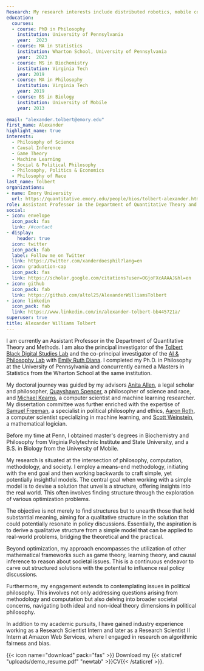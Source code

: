 ```yaml
---
Research: My research interests include distributed robotics, mobile computing, and programmable matter.
education:
  courses:
  - course: PhD in Philosophy
    institution: University of Pennsylvania
    year:  2023
  - course: MA in Statistics
    institution: Wharton School, University of Pennsylvania
    year:  2023
  - course: MS in Biochemistry   
    institution: Virginia Tech
    year: 2019
  - course: MA in Philosophy 
    institution: Virginia Tech
    year: 2019
  - course: BS in Biology
    institution: University of Mobile
    year: 2013 
    
email: "alexander.tolbert@emory.edu"
first_name: Alexander 
highlight_name: true
interests:
  - Philosophy of Science
  - Causal Inference
  - Game Theory
  - Machine Learning
  - Social & Political Philosophy
  - Philosophy, Politics & Economics
  - Philosophy of Race
last_name: Tolbert
organizations:
- name: Emory University
  url: https://quantitative.emory.edu/people/bios/tolbert-alexander.html
role: Assistant Professor in the Department of Quantitative Theory and Methods at Emory University
social:
- icon: envelope
  icon_pack: fas
  link: /#contact
- display:
    header: true
  icon: twitter
  icon_pack: fab
  label: Follow me on Twitter
  link: https://twitter.com/xanderdoesphil?lang=en
- icon: graduation-cap
  icon_pack: fas
  link: https://scholar.google.com/citations?user=OGjoFXcAAAAJ&hl=en
- icon: github
  icon_pack: fab
  link: https://github.com/altol25/AlexanderWilliamsTolbert
- icon: linkedin
  icon_pack: fab
  link: https://www.linkedin.com/in/alexander-tolbert-bb445721a/
superuser: true
title: Alexander Williams Tolbert
---
```


I am currently an Assistant Professor in the Department of Quantitative 
Theory and Methods. I am also the principal investigator of the [Tolbert Black Digital Studies Lab](https://sites.google.com/view/alextolbertlab/about) and the co-principal investigator of the [AI & Philosophy Lab](https://sites.google.com/view/aiphilosophylab/about?authuser=0) with [Emily  Ruth Diana](https://www.emilyruthdiana.com/). I completed my Ph.D. in Philosophy at the University of Pennsylvania and concurrently earned a Masters in Statistics from the Wharton School at the same institution.  

My doctoral journey was guided by my advisors [Anita Allen](https://www.law.upenn.edu/faculty/aallen2), a legal scholar and philosopher, [Quayshawn Spencer](https://philosophy.sas.upenn.edu/people/quayshawn-spencer), a philosopher of science and race, and [Michael Kearns](https://www.cis.upenn.edu/~mkearns/), a computer scientist and machine learning researcher. My dissertation committee was further enriched with the expertise of [Samuel Freeman](https://philosophy.sas.upenn.edu/people/samuel-freeman), a specialist in political philosophy and ethics, [Aaron Roth](https://www.cis.upenn.edu/~aaroth/), a computer scientist specializing in machine learning, and [Scott Weinstein](https://www.cis.upenn.edu/~weinstei/), a mathematical logician.

Before my time at Penn, I obtained master's degrees in Biochemistry and Philosophy from Virginia Polytechnic Institute and State University, and a B.S. in Biology from the University of Mobile.

My research is situated at the intersection of philosophy, computation, methodology, and society. I employ a means-end methodology, initiating with the end goal and then working backwards to craft simple, yet potentially insightful models. The central goal when working with a simple model is to devise a solution that unveils a structure, offering insights into the real world. This often involves finding structure through the exploration of various optimization problems.

The objective is not merely to find structures but to unearth those that hold substantial meaning, aiming for a qualitative structure in the solution that could potentially resonate in policy discussions. Essentially, the aspiration is to derive a qualitative structure from a simple model that can be applied to real-world problems, bridging the theoretical and the practical.

Beyond optimization, my approach encompasses the utilization of other mathematical frameworks such as game theory, learning theory, and causal inference to reason about societal issues. This is a continuous endeavor to carve out structured solutions with the potential to influence real policy discussions. 

Furthermore, my engagement extends to contemplating issues in political philosophy. This involves not only addressing questions arising from methodology and computation but also delving into broader societal concerns, navigating both ideal and non-ideal theory dimensions in political philosophy.

In addition to my academic pursuits, I have gained industry experience working as a Research Scientist Intern and later as a Research Scientist II Intern at Amazon Web Services, where I engaged in research on algorithmic fairness and bias.


{{< icon name="download" pack="fas" >}} Download my {{< staticref "uploads/demo_resume.pdf" "newtab" >}}CV{{< /staticref >}}.

